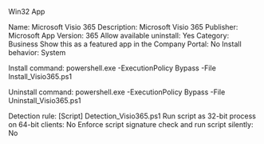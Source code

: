 Win32 App

Name: Microsoft Visio 365
Description: Microsoft Visio 365
Publisher: Microsoft
App Version: 365
Allow available uninstall: Yes
Category: Business
Show this as a featured app in the Company Portal: No
Install behavior: System

Install command: powershell.exe -ExecutionPolicy Bypass -File Install_Visio365.ps1

Uninstall command: powershell.exe -ExecutionPolicy Bypass -File Uninstall_Visio365.ps1

Detection rule: [Script]
Detection_Visio365.ps1
Run script as 32-bit process on 64-bit clients: No
Enforce script signature check and run script silently: No



